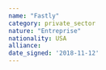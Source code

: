 ```yaml
---
name: "Fastly"
category: private_sector
nature: "Entreprise"
nationality: USA
alliance: 
date_signed: '2018-11-12'
---
```

    